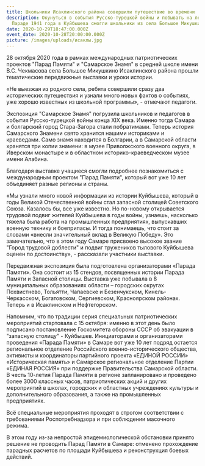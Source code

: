 ```yaml
---
title: Школьники Исаклинского района совершили путешествие во времени
description: Окунуться в события Русско-турецкой войны и побывать на легендарном
  Параде 1941 года в Куйбышева смогли школьники из села Большое Микушкино
date: 2020-10-29T18:47:00.000Z
event_date: 2020-10-28T20:00:00.000Z
picture: /images/uploads/исаклы.jpg
---
```

28 октября 2020 года в рамках международных патриотических проектов "Парад Памяти" и "Самарское Знамя" в средней школе имени В.С. Чекмасова села Большое Микушкино Исаклинского района прошли тематические передвижные выставки и уроки истории.

 

«Не выезжая из родного села, ребята совершили сразу два исторических путешествия и узнали много новых фактов о событиях, уже хорошо известных из школьной программы», - отмечают педагоги.

 

Экспозиция "Самарское Знамя" погрузила школьников и педагогов в события Русско-турецкой войны конца XIX века. Именно тогда Самара и болгарский город Стара-Загора стали побратимами. Теперь история Самарского Знамени свято хранится нашими историками и краеведами. Само знамя находится в Болгарии, а в Самарской области хранятся три копии знамени: в музее Приволжского военного округа, в Иверском монастыре и в областном историко-краеведческом музее имени Алабина.

 

Благодаря выставке учащиеся смогли подробнее познакомиться с международным проектом "Парад Памяти", который вот уже 10 лет объединяет разные регионы и страны.

 

«Мы узнали много новой информации из истории Куйбышева, который в годы Великой Отечественной войны стал запасной столицей Советского Союза. Казалось бы, все уже известно. Но по-новому открывается трудовой подвиг  жителей Куйбышева в годы войны, узнаешь, насколько  тяжела была  работа на промышленных предприятиях, выпускавших военную технику и боеприпасы. И тогда понимаешь, что стоит за словами «внесли значительный вклад в Великую Победу». Это замечательно, что в этом году Самаре присвоено высокое звание "Город трудовой доблести" и подвиг тружеников тылового Куйбышева оценен по достоинству», - рассказали участники выставки.

 

Передвижная экспозиция была подготовлена организаторами «Парада Памяти». Она состоит из 15 стендов, посвященных истории Парада Памяти и Запасной столицы. Выставка уже побывала в 8 муниципальных образованиях области – городских округах Похвистнево, Тольятти, Чапаевске и Безенчукском, Кинель-Черкасском, Богатовском, Сергиевском, Красноярском районах. Теперь и в Исаклинском и Нефтегорском.

 

Напомним, что по традиции серия специальных патриотических мероприятий стартовала с 15 октября: именно в этот день было подписано постановление Госкомитета обороны СССР об эвакуации в "запасную столицу" - Куйбышев. Инициаторами и организаторами проведения «Парада Памяти» в Самаре вот  уже 10 лет подряд остается региональное отделение Российского военно-исторического общества, активисты и координаторы партийного проекта «ЕДИНОЙ РОССИИ» «Историческая память» и Самарское региональное отделение Партии «ЕДИНАЯ РОССИЯ» при поддержке Правительства Самарской области.  В честь 10-летия Парада Памяти в регионе запланировано и проведено более 3000 классных часов, патриотических акций и других мероприятий в школах, городских и областных учреждениях культуры и дополнительного образования, а также на промышленных предприятиях.

 

Всё специальные мероприятия проходят в строгом соответствии с требованиями Роспотребнадзора и при соблюдении масочного режима.

 

В этом году из-за непростой эпидемиологической обстановки принято решение не проводить Парад Памяти в Самаре: отменено прохождение парадных расчетов по площади Куйбышева и реконструкция боевых действий.